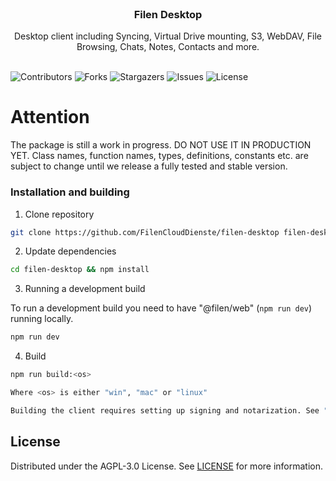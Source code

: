 <br/>
<p align="center">
  <h3 align="center">Filen Desktop</h3>

  <p align="center">
    Desktop client including Syncing, Virtual Drive mounting, S3, WebDAV, File Browsing, Chats, Notes, Contacts and more.
    <br/>
    <br/>
  </p>
</p>

![Contributors](https://img.shields.io/github/contributors/FilenCloudDienste/filen-desktop?color=dark-green) ![Forks](https://img.shields.io/github/forks/FilenCloudDienste/filen-desktop?style=social) ![Stargazers](https://img.shields.io/github/stars/FilenCloudDienste/filen-desktop?style=social) ![Issues](https://img.shields.io/github/issues/FilenCloudDienste/filen-desktop) ![License](https://img.shields.io/github/license/FilenCloudDienste/filen-desktop)

# Attention

The package is still a work in progress. DO NOT USE IT IN PRODUCTION YET. Class names, function names, types, definitions, constants etc. are subject to change until we release a fully tested and stable version.

### Installation and building

1. Clone repository

```sh
git clone https://github.com/FilenCloudDienste/filen-desktop filen-desktop
```

2. Update dependencies

```sh
cd filen-desktop && npm install
```

3. Running a development build

To run a development build you need to have "@filen/web" (`npm run dev`) running locally.

```sh
npm run dev
```

4. Build

```sh
npm run build:<os>

Where <os> is either "win", "mac" or "linux"

Building the client requires setting up signing and notarization. See "build/" directory and package.json key.
```

## License

Distributed under the AGPL-3.0 License. See [LICENSE](https://github.com/FilenCloudDienste/filen-desktop/blob/main/LICENSE.md) for more information.

